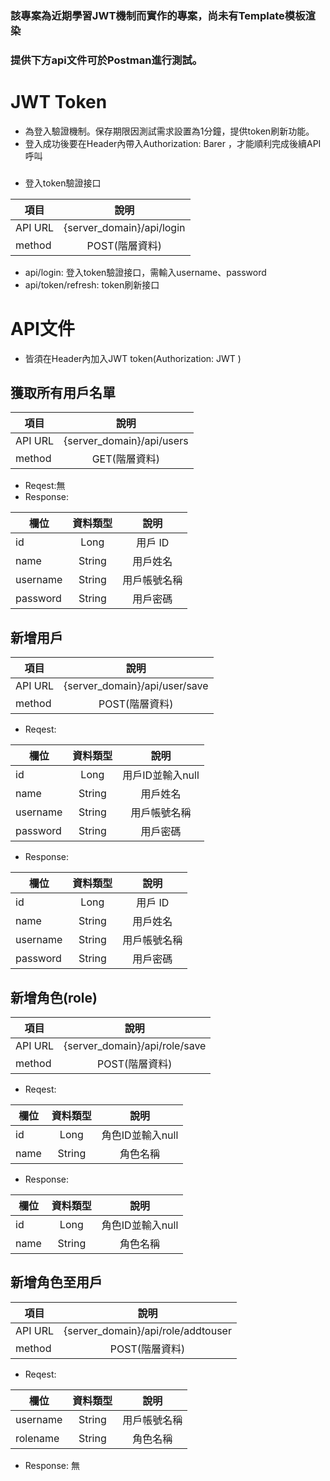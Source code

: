 ### 該專案為近期學習JWT機制而實作的專案，尚未有Template模板渲染
### 提供下方api文件可於Postman進行測試。

# JWT Token
* 為登入驗證機制。保存期限因測試需求設置為1分鐘，提供token刷新功能。
* 登入成功後要在Header內帶入Authorization: Barer <token>，才能順利完成後續API呼叫

### 
* 登入token驗證接口

| 項目  |說明 |
| ------------- |:-------------:|
| API URL       | {server_domain}/api/login|
| method	      | POST(階層資料) |

* api/login: 登入token驗證接口，需輸入username、password
* api/token/refresh: token刷新接口


# API文件
* 皆須在Header內加入JWT token(Authorization: JWT <token>)

## 獲取所有用戶名單

| 項目  |說明 |
| ------------- |:-------------:|
| API URL       | {server_domain}/api/users|
| method	      | GET(階層資料) |

* Reqest:無
* Response: 

| 欄位  |資料類型 | 說明|
| ------------- |:-------------:|:-------------:|
| id   | Long    | 用戶 ID |
| name | String  | 用戶姓名 |
| username| String    | 用戶帳號名稱 |
| password   | String    | 用戶密碼 |

## 新增用戶
| 項目  |說明 |
| ------------- |:-------------:|
| API URL       | {server_domain}/api/user/save|
| method	      | POST(階層資料) |

* Reqest:

| 欄位  |資料類型 | 說明|
| ------------- |:-------------:|:-------------:|
| id   | Long    | 用戶ID並輸入null |
| name | String  | 用戶姓名 |
| username| String    | 用戶帳號名稱 |
| password   | String    | 用戶密碼 |

* Response: 

| 欄位  |資料類型 | 說明|
| ------------- |:-------------:|:-------------:|
| id   | Long    | 用戶 ID |
| name | String  | 用戶姓名 |
| username| String    | 用戶帳號名稱 |
| password   | String    | 用戶密碼 |

## 新增角色(role)
| 項目  |說明 |
| ------------- |:-------------:|
| API URL       | {server_domain}/api/role/save|
| method	      | POST(階層資料) |

* Reqest:

| 欄位  |資料類型 | 說明|
| ------------- |:-------------:|:-------------:|
| id   | Long    | 角色ID並輸入null |
| name | String  | 角色名稱 |


* Response: 

| 欄位  |資料類型 | 說明|
| ------------- |:-------------:|:-------------:|
| id   | Long    | 角色ID並輸入null |
| name | String  | 角色名稱 |


## 新增角色至用戶
| 項目  |說明 |
| ------------- |:-------------:|
| API URL       | {server_domain}/api/role/addtouser|
| method	      | POST(階層資料) |

* Reqest:

| 欄位  |資料類型 | 說明|
| ------------- |:-------------:|:-------------:|
| username   | String    | 用戶帳號名稱 |
| rolename | String  | 角色名稱 |


* Response: 無




